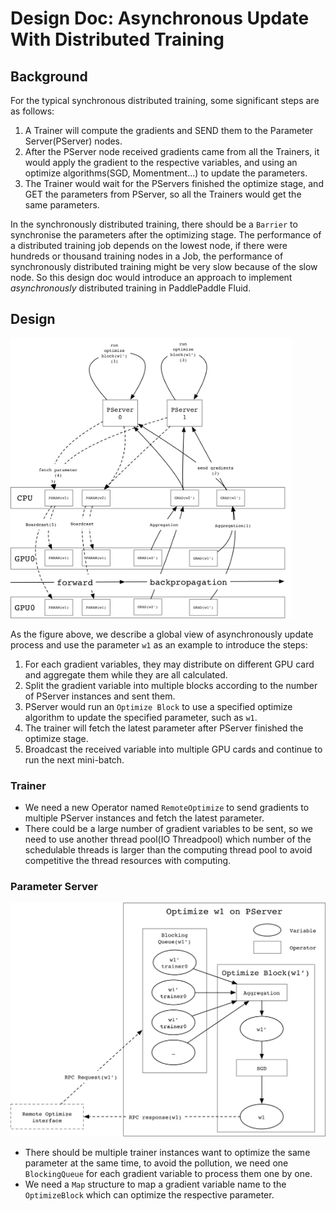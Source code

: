 # Design Doc: Asynchronous Update With Distributed Training

## Background

For the typical synchronous distributed training, some significant steps are as follows:

1. A Trainer will compute the gradients and SEND them to the Parameter
Server(PServer) nodes.
1. After the PServer node received gradients came from all the Trainers, it would apply the gradient to the respective variables, and using an optimize algorithms(SGD,
 Momentment...) to update the parameters.
1. The Trainer would wait for the PServers finished the optimize stage, and GET the parameters from PServer, so all the Trainers would get the same parameters.

In the synchronously distributed training, there should be a `Barrier` to synchronise the
parameters after the optimizing stage. The performance of a distributed training job 
depends on the lowest node, if there were hundreds or thousand training nodes in a Job,
the performance of synchronously distributed training might be very slow because of 
the slow node. So this design doc would introduce an approach to implement 
*asynchronously* distributed training in PaddlePaddle Fluid.

## Design

<img src="./src/async_update.png" width="450"/>

As the figure above, we describe a global view of asynchronously update process and use
the parameter `w1` as an example to introduce the steps:
1. For each gradient variables, they may distribute on different GPU card and aggregate
them while they are all calculated.
1. Split the gradient variable into multiple blocks according to the number of PServer
instances and sent them.
1. PServer would run an `Optimize Block` to use a specified optimize algorithm to update
the specified parameter, such as `w1`.
1. The trainer will fetch the latest parameter after PServer finished the optimize stage.
1. Broadcast the received variable into multiple GPU cards and continue to run the next
mini-batch.

### Trainer

- We need a new Operator named `RemoteOptimize` to send gradients to multiple PServer 
instances and fetch the latest parameter.
- There could be a large number of gradient variables to be sent, so we need to use another
thread pool(IO Threadpool) which number of the schedulable threads is larger than the
computing thread pool to avoid competitive the thread resources with computing.

### Parameter Server

<img src="./src/async_pserver.png" width="750"/>

- There should be multiple trainer instances want to optimize the same parameter at
the same time, to avoid the pollution, we need one `BlockingQueue` for each gradient
variable to process them one by one.
- We need a `Map` structure to map a gradient variable name to the `OptimizeBlock` which
can optimize the respective parameter.
